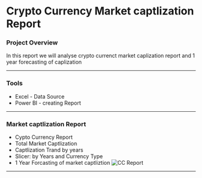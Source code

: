 # Crypto Currency Market captlization Report

### Project Overview

In this report we will analyse crypto currenct market caplization report and 1 year forecasting of caplization

---
### Tools
- Excel - Data Source
- Power BI - creating Report

---
### Market captlization Report
- Cypto Currency Report
- Total Market Captlization
- Captlization Trand by years
- Slicer: by Years and Currency Type
- 1 Year Forcasting of market captliztion
![CC Report](https://github.com/WaseemAbbas1986/Crypto-Currency-Market-captlization-Report/assets/168902203/90b41262-150b-4bed-8a02-04a26861362f)
---
